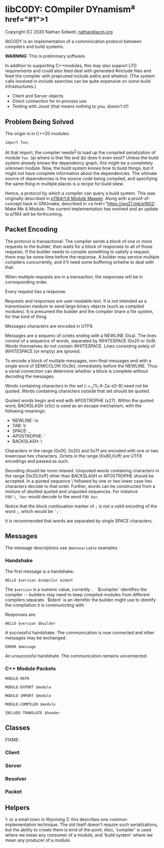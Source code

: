# libCODY: COmpiler DYnamism<sup>a href="#1">1</a></sup>

Copyright (C) 2020 Nathan Sidwell, nathan@acm.org

libCODY is an implementation of a comminication protocol between
compilers and build systems.

**WARNING:**  This is preliminary software.

In addition to supporting C++modules, this may also support LTO
requirements and could also feed deal with generated #include files
and feed the compiler with prepruned include paths and whatnot.  (The
system calls involved in include searches can be quite expensive on
some build infrastuctures.)

* Client and Server objects
* Direct connection for in-process use
* Testing with Joust (that means nothing to you, doesn't it!)


## Problem Being Solved

The origin is in C++20 modules:
```
import foo;
```

At that import, the compiler needs<sup><a href="#2">2</a></sup> to
load up the compiled serialization of module `foo`.  (a) where is that
file and (b) does it even exist?  Unless the build system already
knows the dependency graph, this might be a completely unknown module.
Now, the build system knows how to build things, but it might not have
complete information about the dependencies.  The ultimate source of
dependencies is the source code being compiled, and specifying the
same thing in multiple places is a recipe for build skew.

Hence, a protocol by which a compiler can query a build system.  This
was originally described in <a
href="https://wg21.link/p1184r1">p1184r1:A Module Mapper</a>.  Along
with a proof-of-concept hack in GNUmake, described in <a
href="https://wg21.link/p1602: Make Me A Module</a>. The current
implementation has evolved and an update to p1184 will be forthcoming.

## Packet Encoding

The protocol is transactional.  The compiler sends a block of one or
more requests to the builder, then waits for a block of responses to
all of those requests.  If the builder needs to compile something to
satisfy a request, there may be some time before the response.  A
builder may service multiple compilers concurrently, and it'll need
some buffering scheme to deal with that.

When multiple requests are in a transaction, the responses will be in
corresponding order.

Every request has a response.

Requests and responses are user-readable text.  It is not intended as
a transmission medium to send large binary objects (such as compiled
modules).  It is presumed the builder and the compiler share a file
system, for that kind of thing.

Messages characters are encoded in UTF8.

Messages are a sequenc of octets ending with a NEWLINE (0xa).  The lines
consist of a sequence of words, separated by WHITESPACE (0x20 or 0x9).
Words themselves do not contain WHITESPACE.  Lines consisting solely
of WHITESPACE (or empty) are ignored.

To encode a block of multiple messages, non-final messages end with a
single word of SEMICOLON (0x3b), immediately before the NEWLINE.  Thus
a serial connection can determine whether a block is complete without
decoding the messages.

Words containing characters in the set [-+_/%.A-Za-z0-9] need not be
quoted.  Words containing characters outside that set should be quoted.

Quoted words begin and end with APOSTROPHE (x27). Within the quoted
word, BACKSLASH (x5c) is used as an escape mechanism, with the
following meanings:

* NEWLINE: \n
* TAB: \t
* SPACE: \_
* APOSTROPHE: \'
* BACKSLASH: \\

Characters in the range [0x00, 0x20) and 0x7f are encoded with one or
two lowercase hex characters.  Octets in the range [0x80,0xff) are
UTF8 encodings and passed as such.

Decoding should be more relaxed.  Unquoted words containing characters
in the range [0x20,0xff] other than BACKSLASH or APOSTROPHE should be
accepted.  In a quoted sequence \ followed by one or two lower case
hex characters decode to that octet.  Further, words can be
constructed from a mixture of abutted quoted and unquoted sequences.
For instance `FOO'\_'bar` would decode to the word `FOO bar`.

Notice that the block continuation marker of `;` is not a valid
encoding of the word `;`, which would be `';'`.

It is recommended that words are separated by single SPACE characters.

## Messages

The message descriptions use `$metavariable` examples

### Handshake

The first message is a handshake:

`HELLO $version $compiler $ident`

The `$version` is a numeric value, currently `.  `$compiler` identifies
the compiler -- builders may need to keep compiled modules from
different compilers separate.  `$ident` is an identifer the builder
might use to identify the compilation it is communicting with.

Responses are:

`HELLO $version $builder`

A successful handshake.  The communication is now connected and other
messages may be exchanged.

`ERROR $message`

An unsuccesful handshate.  The communication remains unconnected.

### C++ Module Packets

`MODULE-REPO`

`MODULE-EXPORT $module`

`MODULE-IMPORT $module`

`MODULE-COMPILED $module`

`INCLUDE-TRANSLATE $header`

## Classes

FIXME:

### Client

### Server

### Resolver

### Packet

## Helpers

<a name="1">1</a>: or a small town in Wyoming <a name="2">2</a>: this
describes one common implementation technique.  The std itself doesn't
require such serializations, but the ability to create them is kind of
the point.  Also, 'compiler' is used where we mean any consumer of a
module, and 'build system' where we mean any producer of a module.
